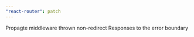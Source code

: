 ```yaml
---
"react-router": patch
---
```


Propagte middleware thrown non-redirect Responses to the error boundary
